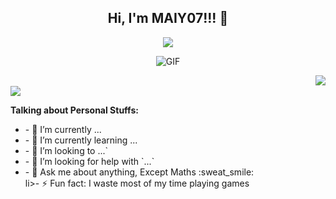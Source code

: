 <h2 align="center">Hi, I'm MAIY07!!! 👋</h2>
<p align="center">
  <a align="center" href="https://github.com/DenverCoder1/readme-typing-svg"><img src="https://readme-typing-svg.herokuapp.com?&font=IBM+Plex+Sans&color=F72EE2&size=25&lines=Welcome+to+my+GitHub+Profile!;I'm+a+Student" /></a>
</p>

<p align="center">
<img align="middle" alt="GIF" src="https://i.pinimg.com/originals/65/a5/ec/65a5ec60b90f6b8faede3390ad5ee065.gif" />
</p>

<img align="right" src="https://media.giphy.com/media/M9gbBd9nbDrOTu1Mqx/giphy.gif">
<br>
  <a align='center' href="https://visitcount.itsvg.in">
  <img src="https://visitcount.itsvg.in/api?id=ridhamrj&label=Profile%20Views&color=0&icon=0&pretty=true" />
</a>
  
**Talking about Personal Stuffs:**
<ul>
  <li>- 🔭 I’m currently ...</li>
  <li>- 🌱 I’m currently learning ...</li>
  <li>- 👯 I’m looking to ...`</li>
  <li>- 🤔 I’m looking for help with `...`</li>
  <li>- 💬 Ask me about anything, Except Maths :sweat_smile:</li>
  li>- ⚡ Fun fact: I waste most of my time playing games</li>
</ul>
